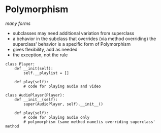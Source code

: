 # Polymorphism
*many forms*

* subclasses may need additional variation from superclass
*  a behavior in the subclass that overrides (via method overriding) the superclass' behavior is a specific form of Polymorphism
*  gives flexibility, add as needed
*  the exception, not the rule 

```
class Player:
	def __init(self):
		self.__playlist = []

	def play(self):
		# code for playing audio and video

class AudioPlayer(Player):
	def __init__(self):
		super(AudioPlayer, self).__init__()

	def play(self):
		# code for playing audio only
		# polymorphism (same method name)is overriding superclass' method
```
